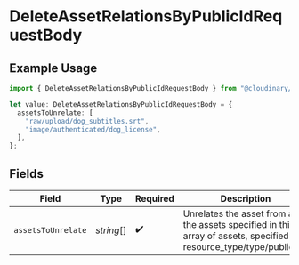 # DeleteAssetRelationsByPublicIdRequestBody

## Example Usage

```typescript
import { DeleteAssetRelationsByPublicIdRequestBody } from "@cloudinary/assets/models/operations";

let value: DeleteAssetRelationsByPublicIdRequestBody = {
  assetsToUnrelate: [
    "raw/upload/dog_subtitles.srt",
    "image/authenticated/dog_license",
  ],
};
```

## Fields

| Field                                                                                                                 | Type                                                                                                                  | Required                                                                                                              | Description                                                                                                           | Example                                                                                                               |
| --------------------------------------------------------------------------------------------------------------------- | --------------------------------------------------------------------------------------------------------------------- | --------------------------------------------------------------------------------------------------------------------- | --------------------------------------------------------------------------------------------------------------------- | --------------------------------------------------------------------------------------------------------------------- |
| `assetsToUnrelate`                                                                                                    | *string*[]                                                                                                            | :heavy_check_mark:                                                                                                    | Unrelates the asset from all the assets specified in this array of assets, specified as resource_type/type/public_id. | [<br/>"raw/upload/dog_subtitles.srt",<br/>"image/authenticated/dog_license"<br/>]                                     |